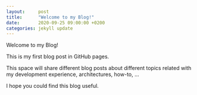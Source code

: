 ```yaml
---
layout:     post
title:      "Welcome to my Blog!"
date:       2020-09-25 09:00:00 +0200
categories: jekyll update
---
```


Welcome to my Blog!

This is my first blog post in GitHub pages.

This space will share different blog posts about different topics related with
my development experience, architectures, how-to, ...

I hope you could find this blog useful.
